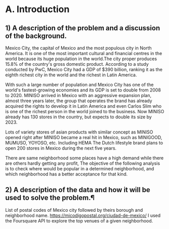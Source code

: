 # A. Introduction
## 1) A description of the problem and a discussion of the background.
Mexico City, the capital of Mexico and the most populous city in North America. It is one of the most important cultural and financial centres in the world because its huge population in the world.The city proper produces 15.8% of the country's gross domestic product. According to a study conducted by PwC, Mexico City had a GDP of $390 billion, ranking it as the eighth richest city in the world and the richest in Latin America.

With such a large number of population and Mexico City has one of the world's fastest-growing economies and its GDP is set to double from 2008 to 2020. MINISO arrived in Mexico with an aggressive expansion plan, almost three years later, the group that operates the brand has already acquired the rights to develop it in Latin America and even Carlos Slim who is one of the richest person in the world joined to the business. Now MINISO already has 130 stores in the country, but expects to double its size by 2023.

Lots of variety stores of asian products with similar concept as MINISO opened right after MINISO became a real hit in Mexico, such as MINIGOOD, MUMUSO, YOYOSO, etc. Including HEMA The Dutch lifestyle brand plans to open 200 stores in Mexico during the next five years.

There are same neighborhood some places have a high demand while there are others hardly getting any profit, The objective of the following analysis is to check where would be popular in a determined neighborhood, and which neighborhood has a better acceptance for that kind.

## 2) A description of the data and how it will be used to solve the problem.¶
List of postal codes of Mexico city followed by theirs borough and neighborhood name. https://micodigopostal.org/ciudad-de-mexico/
I used the Foursquare API to explore the top venues of a given neighborhood.
